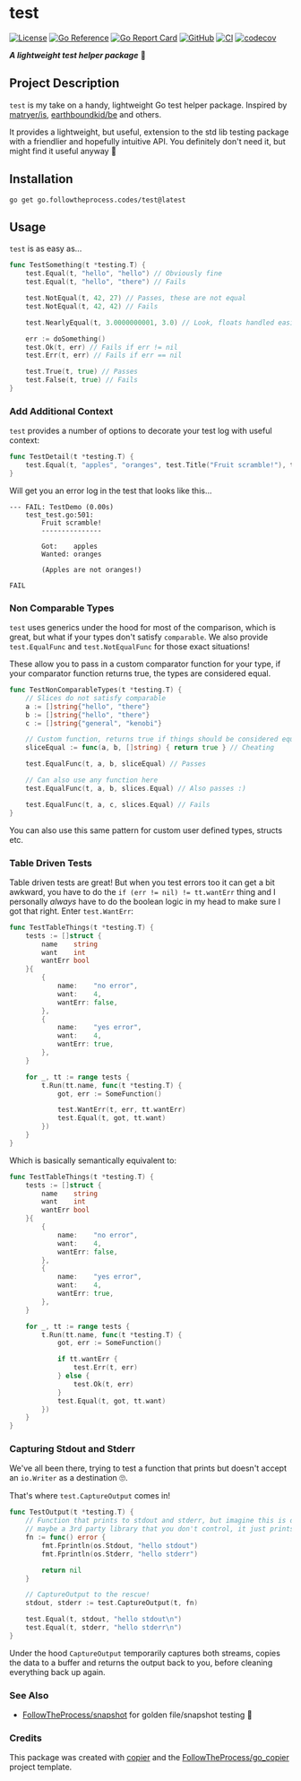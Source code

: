 # test

[![License](https://img.shields.io/github/license/FollowTheProcess/test)](https://github.com/FollowTheProcess/test)
[![Go Reference](https://pkg.go.dev/badge/go.followtheprocess.codes/test.svg)](https://pkg.go.dev/go.followtheprocess.codes/test)
[![Go Report Card](https://goreportcard.com/badge/github.com/FollowTheProcess/test)](https://goreportcard.com/report/github.com/FollowTheProcess/test)
[![GitHub](https://img.shields.io/github/v/release/FollowTheProcess/test?logo=github&sort=semver)](https://github.com/FollowTheProcess/test)
[![CI](https://github.com/FollowTheProcess/test/workflows/CI/badge.svg)](https://github.com/FollowTheProcess/test/actions?query=workflow%3ACI)
[![codecov](https://codecov.io/gh/FollowTheProcess/test/branch/main/graph/badge.svg)](https://codecov.io/gh/FollowTheProcess/test)

***A lightweight test helper package*** 🧪

## Project Description

`test` is my take on a handy, lightweight Go test helper package. Inspired by [matryer/is], [earthboundkid/be] and others.

It provides a lightweight, but useful, extension to the std lib testing package with a friendlier and hopefully intuitive API. You definitely don't need it,
but might find it useful anyway 🙂

## Installation

```shell
go get go.followtheprocess.codes/test@latest
```

## Usage

`test` is as easy as...

```go
func TestSomething(t *testing.T) {
    test.Equal(t, "hello", "hello") // Obviously fine
    test.Equal(t, "hello", "there") // Fails

    test.NotEqual(t, 42, 27) // Passes, these are not equal
    test.NotEqual(t, 42, 42) // Fails

    test.NearlyEqual(t, 3.0000000001, 3.0) // Look, floats handled easily!

    err := doSomething()
    test.Ok(t, err) // Fails if err != nil
    test.Err(t, err) // Fails if err == nil

    test.True(t, true) // Passes
    test.False(t, true) // Fails
}
```

### Add Additional Context

`test` provides a number of options to decorate your test log with useful context:

```go
func TestDetail(t *testing.T) {
    test.Equal(t, "apples", "oranges", test.Title("Fruit scramble!"), test.Context("Apples are not oranges!"))
}
```

Will get you an error log in the test that looks like this...

```plaintext
--- FAIL: TestDemo (0.00s)
    test_test.go:501:
        Fruit scramble!
        ---------------

        Got:    apples
        Wanted: oranges

        (Apples are not oranges!)

FAIL
```

### Non Comparable Types

`test` uses generics under the hood for most of the comparison, which is great, but what if your types don't satisfy `comparable`. We also provide
`test.EqualFunc` and `test.NotEqualFunc` for those exact situations!

These allow you to pass in a custom comparator function for your type, if your comparator function returns true, the types are considered equal.

```go
func TestNonComparableTypes(t *testing.T) {
    // Slices do not satisfy comparable
    a := []string{"hello", "there"}
    b := []string{"hello", "there"}
    c := []string{"general", "kenobi"}

    // Custom function, returns true if things should be considered equal
    sliceEqual := func(a, b, []string) { return true } // Cheating

    test.EqualFunc(t, a, b, sliceEqual) // Passes

    // Can also use any function here
    test.EqualFunc(t, a, b, slices.Equal) // Also passes :)

    test.EqualFunc(t, a, c, slices.Equal) // Fails
}
```

You can also use this same pattern for custom user defined types, structs etc.

### Table Driven Tests

Table driven tests are great! But when you test errors too it can get a bit awkward, you have to do the `if (err != nil) != tt.wantErr` thing and I personally
*always* have to do the boolean logic in my head to make sure I got that right. Enter `test.WantErr`:

```go
func TestTableThings(t *testing.T) {
    tests := []struct {
        name    string
        want    int
        wantErr bool
    }{
        {
            name:    "no error",
            want:    4,
            wantErr: false,
        },
        {
            name:    "yes error",
            want:    4,
            wantErr: true,
        },
    }

    for _, tt := range tests {
        t.Run(tt.name, func(t *testing.T) {
            got, err := SomeFunction()

            test.WantErr(t, err, tt.wantErr)
            test.Equal(t, got, tt.want)
        })
    }
}
```

Which is basically semantically equivalent to:

```go
func TestTableThings(t *testing.T) {
    tests := []struct {
        name    string
        want    int
        wantErr bool
    }{
        {
            name:    "no error",
            want:    4,
            wantErr: false,
        },
        {
            name:    "yes error",
            want:    4,
            wantErr: true,
        },
    }

    for _, tt := range tests {
        t.Run(tt.name, func(t *testing.T) {
            got, err := SomeFunction()

            if tt.wantErr {
                test.Err(t, err)
            } else {
                test.Ok(t, err)
            }
            test.Equal(t, got, tt.want)
        })
    }
}
```

### Capturing Stdout and Stderr

We've all been there, trying to test a function that prints but doesn't accept an `io.Writer` as a destination 🙄.

That's where `test.CaptureOutput` comes in!

```go
func TestOutput(t *testing.T) {
    // Function that prints to stdout and stderr, but imagine this is defined somewhere else
    // maybe a 3rd party library that you don't control, it just prints and you can't tell it where
    fn := func() error {
        fmt.Fprintln(os.Stdout, "hello stdout")
        fmt.Fprintln(os.Stderr, "hello stderr")

        return nil
    }

    // CaptureOutput to the rescue!
    stdout, stderr := test.CaptureOutput(t, fn)

    test.Equal(t, stdout, "hello stdout\n")
    test.Equal(t, stderr, "hello stderr\n")
}
```

Under the hood `CaptureOutput` temporarily captures both streams, copies the data to a buffer and returns the output back to you, before cleaning everything back up again.

### See Also

- [FollowTheProcess/snapshot] for golden file/snapshot testing 📸

### Credits

This package was created with [copier] and the [FollowTheProcess/go_copier] project template.

[copier]: https://copier.readthedocs.io/en/stable/
[FollowTheProcess/go_copier]: https://github.com/FollowTheProcess/go_copier
[matryer/is]: https://github.com/matryer/is
[earthboundkid/be]: https://github.com/earthboundkid/be
[FollowTheProcess/snapshot]: https://github.com/FollowTheProcess/snapshot
